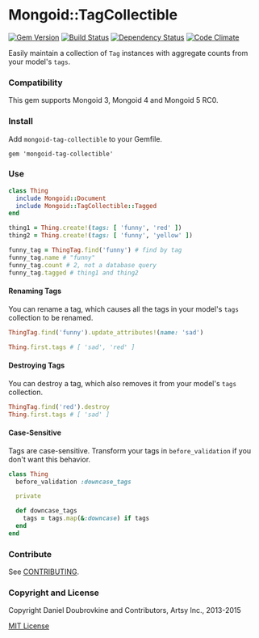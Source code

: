 Mongoid::TagCollectible
=======================

[![Gem Version](http://img.shields.io/gem/v/mongoid-tag-collectible.svg)](http://badge.fury.io/rb/mongoid-tag-collectible)
[![Build Status](http://img.shields.io/travis/dblock/mongoid-tag-collectible.svg)](https://travis-ci.org/dblock/mongoid-tag-collectible)
[![Dependency Status](https://gemnasium.com/dblock/mongoid-tag-collectible.svg)](https://gemnasium.com/dblock/mongoid-tag-collectible)
[![Code Climate](https://codeclimate.com/github/dblock/mongoid-tag-collectible.svg)](https://codeclimate.com/github/dblock/mongoid-tag-collectible)

Easily maintain a collection of `Tag` instances with aggregate counts from your model's `tags`.

### Compatibility

This gem supports Mongoid 3, Mongoid 4 and Mongoid 5 RC0.

### Install

Add `mongoid-tag-collectible` to your Gemfile.

```
gem 'mongoid-tag-collectible'
```

### Use

``` ruby
class Thing
  include Mongoid::Document
  include Mongoid::TagCollectible::Tagged
end

thing1 = Thing.create!(tags: [ 'funny', 'red' ])
thing2 = Thing.create!(tags: [ 'funny', 'yellow' ])

funny_tag = ThingTag.find('funny') # find by tag
funny_tag.name # "funny"
funny_tag.count # 2, not a database query
funny_tag.tagged # thing1 and thing2
```

#### Renaming Tags

You can rename a tag, which causes all the tags in your model's `tags` collection to be renamed.

``` ruby
ThingTag.find('funny').update_attributes!(name: 'sad')

Thing.first.tags # [ 'sad', 'red' ]
```

#### Destroying Tags

You can destroy a tag, which also removes it from your model's `tags` collection.

``` ruby
ThingTag.find('red').destroy
Thing.first.tags # [ 'sad' ]
```

#### Case-Sensitive

Tags are case-sensitive. Transform your tags in `before_validation` if you don't want this behavior.

``` ruby
class Thing
  before_validation :downcase_tags

  private

  def downcase_tags
    tags = tags.map(&:downcase) if tags
  end
end
```

### Contribute

See [CONTRIBUTING](CONTRIBUTING.md).

### Copyright and License

Copyright Daniel Doubrovkine and Contributors, Artsy Inc., 2013-2015

[MIT License](LICENSE.md)
